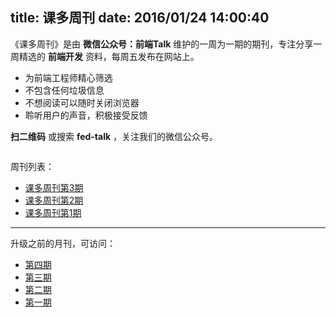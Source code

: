title: 课多周刊
date: 2016/01/24 14:00:40
---

《课多周刊》是由 **微信公众号：前端Talk** 维护的一周为一期的期刊，专注分享一周精选的 **前端开发** 资料，每周五发布在网站上。

- 为前端工程师精心筛选
- 不包含任何垃圾信息
- 不想阅读可以随时关闭浏览器
- 聆听用户的声音，积极接受反馈

**扫二维码** 或搜索 **fed-talk** ，关注我们的微信公众号。

<div align="center">
<img src="https://raw.githubusercontent.com/icepy/_posts/master/img/weixin.jpg" alt=""/><br>
</div>


周刊列表：

- [课多周刊第3期](//2016/06/17/keduo-weekly-3/)
- [课多周刊第2期](/2016/06/11/keduo-weekly-2/)
- [课多周刊第1期](/2016/06/02/keduo-weekly-1/)


---

升级之前的月刊，可访问：

*	[第四期](/2016/04/29/FED-Talk4/)
*	[第三期](/2016/03/29/FED-Talk3/)
*	[第二期](/2016/02/26/FED-Talk2/)
*	[第一期](/2016/01/24/FED-Talk1/)
